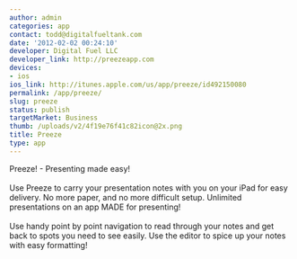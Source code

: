 ```yaml
---
author: admin
categories: app
contact: todd@digitalfueltank.com
date: '2012-02-02 00:24:10'
developer: Digital Fuel LLC
developer_link: http://preezeapp.com
devices: 
- ios
ios_link: http://itunes.apple.com/us/app/preeze/id492150080
permalink: /app/preeze/
slug: preeze
status: publish
targetMarket: Business
thumb: /uploads/v2/4f19e76f41c82icon@2x.png
title: Preeze
type: app
---
```


Preeze! - Presenting made easy! <br />
<br />
Use Preeze to carry your presentation notes with you on your iPad for easy delivery. No more paper, and no more difficult setup. Unlimited presentations on an app MADE for presenting! <br />
<br />
Use handy point by point navigation to read through your notes and get back to spots you need to see easily. Use the editor to spice up your notes with easy formatting!<br />
